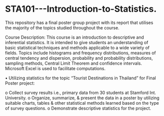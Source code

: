 # STA101---Introduction-to-Statistics.

This repository has a final poster group project with its report that utilises the majority of the topics studied throughout the course.

Course Description:
This course is an introduction to descriptive and inferential statistics. It is intended to give students
an understanding of basic statistical techniques and methods applicable to a wide variety of
fields. Topics include histograms and frequency distributions, measures of central tendency and
dispersion, probability and probability distributions, sampling methods, Central Limit Theorem
and confidence intervals. Microsoft Excel is used to facilitate computations.

•	Utilizing statistics for the topic “Tourist Destinations in Thailand” for Final Poster project:

o	Collect survey results i.e., primary data from 30 students at Stamford Int. University.
o	Organize, summarize, & present the data in a poster by utilizing suitable charts, tables   & other statistical methods learned based on the type of survey questions.
o	Demonstrate descriptive statistics for the project.
